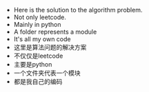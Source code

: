 - Here is the solution to the algorithm problem. 
- Not only leetcode.
- Mainly in python
- A folder represents a module
- It's all my own code
- 这里是算法问题的解决方案
- 不仅仅是leetcode
- 主要是python
- 一个文件夹代表一个模块
- 都是我自己的编码

